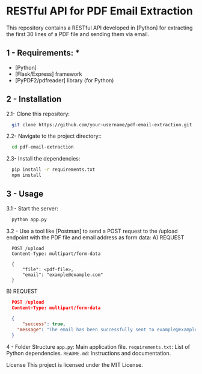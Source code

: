 # RESTful API for PDF Email Extraction

This repository contains a RESTful API developed in [Python] for extracting the first 30 lines of a PDF file and sending them via email.

## 1 - Requirements: *
  * [Python]
  * [Flask/Express] framework
  * [PyPDF2/pdfreader] library (for Python)



## 2 - Installation

2.1- Clone this repository:
  ```bash
    git clone https://github.com/your-username/pdf-email-extraction.git
  ````
2.2- Navigate to the project directory::
  ```bash
    cd pdf-email-extraction
  ````

2.3- Install the dependencies:
  ```bash
    pip install -r requirements.txt
    npm install
  ````


## 3 - Usage
3.1 - Start the server:
  ```bash
    python app.py
  ````

3.2 - Use a tool like [Postman] to send a POST request to the /upload endpoint with the PDF file and email address as form data:
  A) REQUEST
  ```http
    POST /upload
    Content-Type: multipart/form-data

    {
        "file": <pdf-file>,
        "email": "example@example.com"
    }
 ````

  B) REQUEST
  ```json
    POST /upload
    Content-Type: multipart/form-data

    {
        "success": true,
      "message": "The email has been successfully sent to example@example.com"
    }
  ````
4 - Folder Structure
  `app.py`: Main application file.
  `requirements.txt`: List of Python dependencies.
  `README.md`: Instructions and documentation.

License
This project is licensed under the MIT License.
